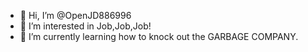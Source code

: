 - 👋 Hi, I’m @OpenJD886996
- 👀 I’m interested in Job,Job,Job!
- 🌱 I’m currently learning how to knock out the GARBAGE COMPANY.
<!---
- 💞️ I’m looking to collaborate on ...
- 📫 How to reach me ...
- 😄 Pronouns: ...
- ⚡ Fun fact: ...
--->

<!---
OpenJD886996/OpenJD886996 is a ✨ special ✨ repository because its `README.md` (this file) appears on your GitHub profile.
You can click the Preview link to take a look at your changes.
--->
